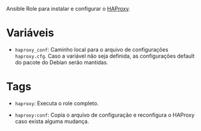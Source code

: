 Ansible Role para instalar e configurar o [HAProxy](http://www.haproxy.org/).

# Variáveis

- `haproxy_conf`: Caminho local para o arquivo de configurações `haproxy.cfg`. Caso a
  variável não seja definida, as configurações default do pacote do Debian serão mantidas.

# Tags

- `haproxy`: Executa o role completo.

- `haproxy:conf`: Copia o arquivo de configuração e reconfigura o HAProxy caso exista
  alguma mudança.
